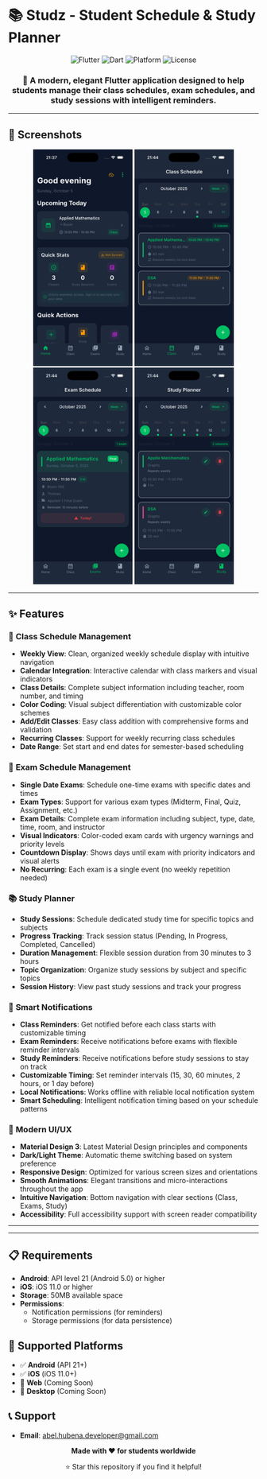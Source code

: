 # 📚 Studz - Student Schedule & Study Planner

<div align="center">
  <img src="https://img.shields.io/badge/Flutter-02569B?style=for-the-badge&logo=flutter&logoColor=white" alt="Flutter">
  <img src="https://img.shields.io/badge/Dart-0175C2?style=for-the-badge&logo=dart&logoColor=white" alt="Dart">
  <img src="https://img.shields.io/badge/Platform-Android%20%7C%20iOS-blue?style=for-the-badge" alt="Platform">
  <img src="https://img.shields.io/badge/License-MIT-green?style=for-the-badge" alt="License">
</div>

<div align="center">
  <h3>🎯 A modern, elegant Flutter application designed to help students manage their class schedules, exam schedules, and study sessions with intelligent reminders.</h3>
</div>

---

## 📱 Screenshots

<div align="center">
  <img src="screenshots/home.png" alt="Home Screen" width="200">
  <img src="screenshots/schedule.png" alt="Schedule View" width="200">
  <img src="screenshots/exams.png" alt="Exams Screen" width="200">
  <img src="screenshots/study.png" alt="Study Planner" width="200">
</div>

---

## ✨ Features

### 📅 **Class Schedule Management**

- **Weekly View**: Clean, organized weekly schedule display with intuitive navigation
- **Calendar Integration**: Interactive calendar with class markers and visual indicators
- **Class Details**: Complete subject information including teacher, room number, and timing
- **Color Coding**: Visual subject differentiation with customizable color schemes
- **Add/Edit Classes**: Easy class addition with comprehensive forms and validation
- **Recurring Classes**: Support for weekly recurring class schedules
- **Date Range**: Set start and end dates for semester-based scheduling

### 📝 **Exam Schedule Management**

- **Single Date Exams**: Schedule one-time exams with specific dates and times
- **Exam Types**: Support for various exam types (Midterm, Final, Quiz, Assignment, etc.)
- **Exam Details**: Complete exam information including subject, type, date, time, room, and instructor
- **Visual Indicators**: Color-coded exam cards with urgency warnings and priority levels
- **Countdown Display**: Shows days until exam with priority indicators and visual alerts
- **No Recurring**: Each exam is a single event (no weekly repetition needed)

### 📚 **Study Planner**

- **Study Sessions**: Schedule dedicated study time for specific topics and subjects
- **Progress Tracking**: Track session status (Pending, In Progress, Completed, Cancelled)
- **Duration Management**: Flexible session duration from 30 minutes to 3 hours
- **Topic Organization**: Organize study sessions by subject and specific topics
- **Session History**: View past study sessions and track your progress

### 🔔 **Smart Notifications**

- **Class Reminders**: Get notified before each class starts with customizable timing
- **Exam Reminders**: Receive notifications before exams with flexible reminder intervals
- **Study Reminders**: Receive notifications before study sessions to stay on track
- **Customizable Timing**: Set reminder intervals (15, 30, 60 minutes, 2 hours, or 1 day before)
- **Local Notifications**: Works offline with reliable local notification system
- **Smart Scheduling**: Intelligent notification timing based on your schedule patterns

### 🎨 **Modern UI/UX**

- **Material Design 3**: Latest Material Design principles and components
- **Dark/Light Theme**: Automatic theme switching based on system preference
- **Responsive Design**: Optimized for various screen sizes and orientations
- **Smooth Animations**: Elegant transitions and micro-interactions throughout the app
- **Intuitive Navigation**: Bottom navigation with clear sections (Class, Exams, Study)
- **Accessibility**: Full accessibility support with screen reader compatibility

---

---

## 📋 Requirements

- **Android**: API level 21 (Android 5.0) or higher
- **iOS**: iOS 11.0 or higher
- **Storage**: 50MB available space
- **Permissions**:
  - Notification permissions (for reminders)
  - Storage permissions (for data persistence)

## 📱 Supported Platforms

- ✅ **Android** (API 21+)
- ✅ **iOS** (iOS 11.0+)
- 🔄 **Web** (Coming Soon)
- 🔄 **Desktop** (Coming Soon)

## 📞 Support

- **Email**: abel.hubena.developer@gmail.com

<div align="center">
  <p><strong>Made with ❤️ for students worldwide</strong></p>
  <p>⭐ Star this repository if you find it helpful!</p>
</div>
